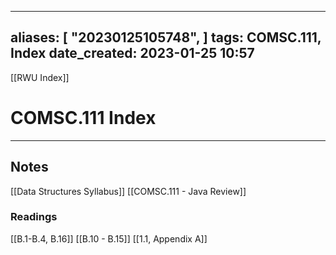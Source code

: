 
---
aliases: [ "20230125105748",  ]
tags: COMSC.111, Index
date_created: 2023-01-25 10:57
---
[[RWU Index]]
# COMSC.111 Index
---
## Notes
[[Data Structures Syllabus]]
[[COMSC.111 - Java Review]]

### Readings
[[B.1-B.4, B.16]]
[[B.10 - B.15]]
[[1.1, Appendix A]]
